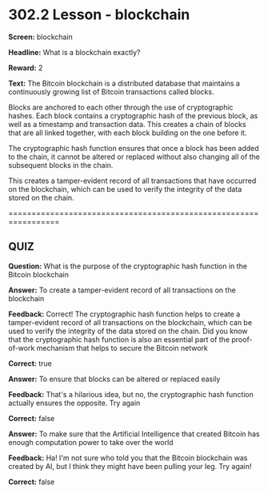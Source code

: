 # 302.2 Lesson - blockchain

**Screen:** blockchain

**Headline:** What is a blockchain exactly?

**Reward:** 2

**Text:** The Bitcoin blockchain is a distributed database that maintains a continuously growing list of Bitcoin transactions called blocks.

Blocks are anchored to each other through the use of cryptographic hashes. Each block contains a cryptographic hash of the previous block, as well as a timestamp and transaction data. This creates a chain of blocks that are all linked together, with each block building on the one before it.

The cryptographic hash function ensures that once a block has been added to the chain, it cannot be altered or replaced without also changing all of the subsequent blocks in the chain.

This creates a tamper-evident record of all transactions that have occurred on the blockchain, which can be used to verify the integrity of the data stored on the chain.


=================================================================

## QUIZ

**Question:** What is the purpose of the cryptographic hash function in the Bitcoin blockchain


**Answer:** To create a tamper-evident record of all transactions on the blockchain

**Feedback:** Correct! The cryptographic hash function helps to create a tamper-evident record of all transactions on the blockchain, which can be used to verify the integrity of the data stored on the chain. Did you know that the cryptographic hash function is also an essential part of the proof-of-work mechanism that helps to secure the Bitcoin network

**Correct:** true

**Answer:** To ensure that blocks can be altered or replaced easily

**Feedback:** That&#x27;s a hilarious idea, but no, the cryptographic hash function actually ensures the opposite. Try again

**Correct:** false

**Answer:** To make sure that the Artificial Intelligence that created Bitcoin has enough computation power to take over the world

**Feedback:** Ha! I&#x27;m not sure who told you that the Bitcoin blockchain was created by AI, but I think they might have been pulling your leg. Try again!

**Correct:** false


<figure><img src="../.gitbook/assets/302-02.png" alt=""><figcaption></figcaption></figure>

